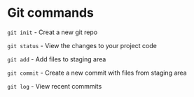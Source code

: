 # Git commands

`git init` - Creat a new git repo

`git status` - View the changes to your project code

`git add` - Add files to staging area

`git commit` - Create a new commit with files from staging area

`git log` - View recent commmits
